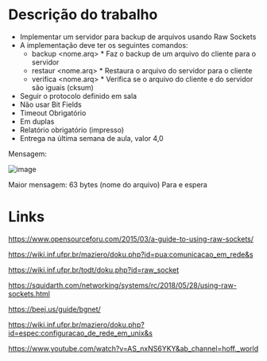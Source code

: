 # Descrição do trabalho
* Implementar um servidor para backup de arquivos usando Raw Sockets
* A implementação deve ter os seguintes comandos:
    *    backup <nome.arq>
        *    Faz o backup de um arquivo do cliente para o servidor
    *    restaur <nome.arq>
        *    Restaura o arquivo do servidor para o cliente
    *    verifica <nome.arq>
        *    Verifica se o arquivo do cliente e do servidor são iguais (cksum)
*    Seguir o protocolo definido em sala
*    Não usar Bit Fields
*    Timeout Obrigatório
*    Em duplas
*    Relatório obrigatório (impresso)
*    Entrega na última semana de aula, valor 4,0

Mensagem:

![image](https://github.com/user-attachments/assets/0a52f2aa-d9fe-4da9-896b-d23f27ff9d23)


Maior mensagem: 63 bytes (nome do arquivo)
Para e espera


# Links

https://www.opensourceforu.com/2015/03/a-guide-to-using-raw-sockets/

https://wiki.inf.ufpr.br/maziero/doku.php?id=pua:comunicacao_em_rede&s

https://wiki.inf.ufpr.br/todt/doku.php?id=raw_socket

https://squidarth.com/networking/systems/rc/2018/05/28/using-raw-sockets.html

https://beej.us/guide/bgnet/

https://wiki.inf.ufpr.br/maziero/doku.php?id=espec:configuracao_de_rede_em_unix&s

https://www.youtube.com/watch?v=AS_nxNS6YKY&ab_channel=hoff._world

    

